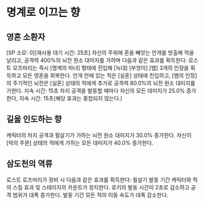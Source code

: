 # 명계로 이끄는 향

## 영혼 소환자

[SP 소모: 0][재사용 대기 시간: 25초] 자신의 주위에 혼을 빼앗는 안개를 방출해 적을 날리고, 공격력 400%의 뇌전 원소 대미지를 가하며 다음과 같은 효과를 획득한다:
로스트 모즈마리는 즉시 [명계의 마녀] 형태에 진입해 [늑대] [부엉이] [뱀] 3개의 인장을 획득하고 모든 영혼을 회복한다.
안개 안에 있는 적은 [실혼] 상태에 진입하고, [뱀의 인장]의 주기적인 뇌전은 [실혼] 상태의 적에게 추가로 공격력 80.0%의 뇌전 원소 대미지를 가한다. 지속 시간: 15초
차지 공격을 발동할 때마다 자신의 모든 대미지가 25.0% 증가한다, 지속 시간: 15초(해당 효과는 중첩되지 않는다.)

## 길을 인도하는 향

캐릭터의 차지 공격과 필살기가 가하는 뇌전 원소 대미지가 30.0% 증가한다. 자신이 [악의 주문] 상태의 적에게 가하는 모든 대미지가 40.0% 증가한다.

## 삼도천의 역류

로스트 로즈마리가 장비 시 다음과 같은 효과를 획득한다:
필살기 발동 기간 캐릭터와 적의 스킬 효과 및 스테이지의 카운트가 정지한다.
로키의 발동 시간이 2초로 감소하고 공격 범위가 대폭 증가한다. 발동 기간 모든 적의 이동 속도가 대폭 감소한다.
